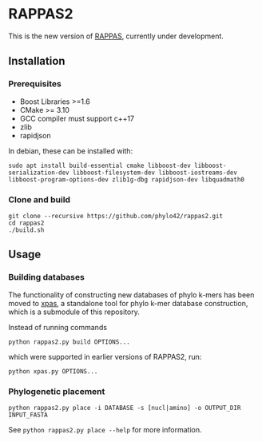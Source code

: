 # RAPPAS2
This is the new version of [RAPPAS](https://github.com/phylo42/RAPPAS), currently under development.

## Installation

### Prerequisites

- Boost Libraries >=1.6
- CMake >= 3.10
- GCC compiler must support c++17
- zlib
- rapidjson

In debian, these can be installed with:
```
sudo apt install build-essential cmake libboost-dev libboost-serialization-dev libboost-filesystem-dev libboost-iostreams-dev libboost-program-options-dev zlib1g-dbg rapidjson-dev libquadmath0
```

### Clone and build
```
git clone --recursive https://github.com/phylo42/rappas2.git
cd rappas2
./build.sh
```

## Usage

### Building databases

The functionality of constructing new databases of phylo k-mers has been moved to [xpas](https://github.com/phylo42/xpas/tree/master), a standalone tool for phylo k-mer database construction, which is a submodule of this repository.

Instead of running commands
```
python rappas2.py build OPTIONS...
```
which were supported in earlier versions of RAPPAS2, run:

```
python xpas.py OPTIONS...
```

### Phylogenetic placement
```
python rappas2.py place -i DATABASE -s [nucl|amino] -o OUTPUT_DIR INPUT_FASTA
```
See `python rappas2.py place --help` for more information.
